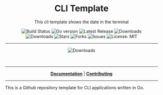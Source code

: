 <h1 align="center">CLI Template</h1>
<p align="center">This cli template shows the date in the terminal</p>

<p align="center">

<a style="text-decoration: none" href="https://github.com/KarolosLykos/cli-template/actions?query=workflow%3AGo+branch%3Amain">
<img src="https://img.shields.io/github/workflow/status/KarolosLykos/cli-template/Go?style=flat-square" alt="Build Status">
</a>

<a style="text-decoration: none" href="go.mod">
<img src="https://img.shields.io/github/go-mod/go-version/KarolosLykos/cli-template?style=flat-square" alt="Go version">
</a>

<a style="text-decoration: none" href="https://github.com/KarolosLykos/cli-template/releases">
<img src="https://img.shields.io/github/v/release/KarolosLykos/cli-template?style=flat-square" alt="Latest Release">
</a>
    
<a href="https://codecov.io/gh/KarolosLykos/cli-template" style="text-decoration: none">
<img src="https://img.shields.io/codecov/c/gh/KarolosLykos/cli-template?color=magenta&logo=codecov&style=flat-square" alt="Downloads">
</a>

<br />

<a style="text-decoration: none" href="https://github.com/KarolosLykos/cli-template/releases">
<img src="https://img.shields.io/github/downloads/KarolosLykos/cli-template/total.svg?style=flat-square" alt="Downloads">
</a>

<a style="text-decoration: none" href="https://github.com/KarolosLykos/cli-template/stargazers">
<img src="https://img.shields.io/github/stars/KarolosLykos/cli-template.svg?style=flat-square" alt="Stars">
</a>

<a style="text-decoration: none" href="https://github.com/KarolosLykos/cli-template/fork">
<img src="https://img.shields.io/github/forks/KarolosLykos/cli-template.svg?style=flat-square" alt="Forks">
</a>

<a style="text-decoration: none" href="https://github.com/KarolosLykos/cli-template/issues">
<img src="https://img.shields.io/github/issues/KarolosLykos/cli-template.svg?style=flat-square" alt="Issues">
</a>

<a style="text-decoration: none" href="https://opensource.org/licenses/MIT">
<img src="https://img.shields.io/badge/License-MIT-yellow.svg?style=flat-square" alt="License: MIT">
</a>

-----

<p align="center">
    <a style="text-decoration: none" href="https://github.com/KarolosLykos/cli-template/releases">
        <img src="https://img.shields.io/badge/platform-windows%20%7C%20macos%20%7C%20linux-informational?style=for-the-badge" alt="Downloads">
    </a>
</p>

<br/>

----

<p align="center">
<strong><a href="https://KarolosLykos.github.io/cli-template/#/docs">Documentation</a></strong>
|
<strong><a href="https://KarolosLykos.github.io/cli-template/#/CONTRIBUTING">Contributing</a></strong>
</p>

----

This is a Github repository template for CLI applications written in Go.
